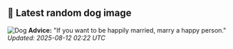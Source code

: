 ## 🐶 Latest random dog image
![Dog](https://images.dog.ceo/breeds/beagle/n02088364_17406.jpg)
**Advice:** "If you want to be happily married, marry a happy person."
*Updated: 2025-08-12 02:22 UTC*

